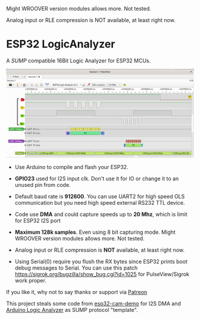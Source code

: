 Might WROOVER version modules allows more. Not tested.

Analog input or RLE compression is NOT available, at least right now.
# ESP32 LogicAnalyzer
A *SUMP* compatible 16Bit Logic Analyzer for ESP32 MCUs.

![PulseView](/ESP32_LogicAnalyzer_in_PulseView.png)

* Use Arduino to compile and flash your ESP32.

* **GPIO23** used for I2S input clk. Don't use it for IO or change it to an unused pin from code.

* Default baud rate is **912600**. You can use UART2 for high speed OLS communication but you need high speed external RS232 TTL device.

* Code use **DMA** and could capture speeds up to **20 Mhz**, which is limit for ESP32 I2S port 

* **Maximum 128k samples**. Even using 8 bit capturing mode. Might WROOVER version modules allows more. Not tested.

* Analog input or RLE compression is **NOT** available, at least right now.

* Using Serial(0) require you flush the RX bytes since ESP32 prints boot debug messages to Serial. You can use this patch https://sigrok.org/bugzilla/show_bug.cgi?id=1025 for PulseView/Sigrok work proper.


If you like it, why not to say thanks or support via [Patreon](https://www.patreon.com/EUA)



This project steals some code from [esp32-cam-demo](https://github.com/igrr/esp32-cam-demo) for I2S DMA and [Arduino Logic Analyzer](https://github.com/gillham/logic_analyzer) as SUMP protocol "template".
